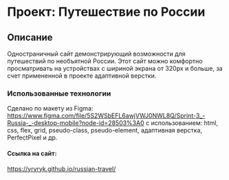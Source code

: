# Проект: Путешествие по России

## Описание

Одностраничный сайт демонстрирующий возможности для путешествий по необъятной России.
Этот сайт можно комфортно просматривать на устройствах с шириной экрана от 320px и больше,
за счет примененной в проекте адаптивной верстки.

### Использованные технологии

Сделано по макету из Figma: https://www.figma.com/file/5S2WSbEFL6awjVWJ0NWL8Q/Sprint-3_-Russia-_-desktop-mobile?node-id=28503%3A0
с использованием:
html, css, flex, grid, pseudo-class, pseudo-element, адаптивная верстка, PerfectPixel и др.

#### Ссылка на сайт:

https://yryryk.github.io/russian-travel/
